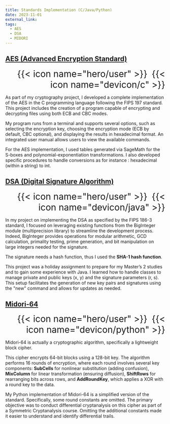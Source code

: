 ```yaml
---
title: Standards Implementation (C/Java/Python)
date: 2023-11-01
external_link: 
tags:
  - AES
  - DSA
  - MIDORI
---
```

## [AES (Advanced Encryption Standard)](https://nvlpubs.nist.gov/nistpubs/fips/nist.fips.197.pdf)

<p style="text-align: right">
  <span style="font-size: 2em;">{{< icon name="hero/user" >}}</span>
  <span style="font-size: 2em; margin-left: 10px;">{{< icon name="devicon/c" >}}</span>
</p>

As part of my cryptography project, I developed a complete implementation of the AES in the C programming language following the FIPS 197 standard. This project includes the creation of a program capable of encrypting and decrypting files using both ECB and CBC modes.

My program runs from a terminal and supports several options, such as selecting the encryption key, choosing the encryption mode (ECB by default, CBC optional), and displaying the results in hexadecimal format. An integrated user manual allows users to view the available commands.

For the AES implementation, I used tables generated via SageMath for the S-boxes and polynomial-exponentiation transformations. I also developed specific procedures to handle conversions as for instance : hexadecimal (within a string) to int.

## [DSA (Digital Signature Algorithm)](https://csrc.nist.gov/files/pubs/fips/186-3/final/docs/fips_186-3.pdf)

<p style="text-align: right">
  <span style="font-size: 2em;">{{< icon name="hero/user" >}}</span>
  <span style="font-size: 2em; margin-left: 10px">{{< icon name="devicon/java" >}}</span>
</p>


In my project on implementing the DSA as specified by the FIPS 186-3 standard, I focused on leveraging existing functions from the BigInteger module (multiprecision library) to streamline the development process. Indeed, BigInteger provides operations for modular arithmetic, GCD calculation, primality testing, prime generation, and bit manipulation on large integers needed for the signature.

The signature needs a hash function, thus I used the **SHA-1 hash function**.

This project was a holiday assignment to prepare for my Master’s 2 studies and to gain some experience with Java. I learned how to handle classes to manage private and public keys (x, y) and the signature parameters (r, s). This setup facilitates the generation of new key pairs and signatures using the "new" command and allows for updates as needed.

## [Midori-64](https://eprint.iacr.org/2015/1142.pdf) 

<p style="text-align: right">
  <span style="font-size: 2em;">{{< icon name="hero/user" >}}</span>
  <span style="font-size: 2em; margin-left: 10px">{{< icon name="devicon/python" >}}</span>
</p>


Midori-64 is actually a cryptographic algorithm, specifically a lightweight block cipher. 

This cipher encrypts 64-bit blocks using a 128-bit key. The algorithm performs 16 rounds of encryption, where each round involves several key components: **SubCells** for nonlinear substitution (adding confusion), **MixColumn** for linear transformation (ensuring diffusion), **ShiftRows** for rearranging bits across rows, and **AddRoundKey**, which applies a XOR with a round key to the data.

My Python implementation of Midori-64 is a simplified version of the standard. Specifically, some round constants are omitted. The primary objective was to conduct differential cryptanalysis on this cipher as part of a Symmetric Cryptanalysis course. Omitting the additional constants made it easier to understand and identify differential trails.
<!--more-->
